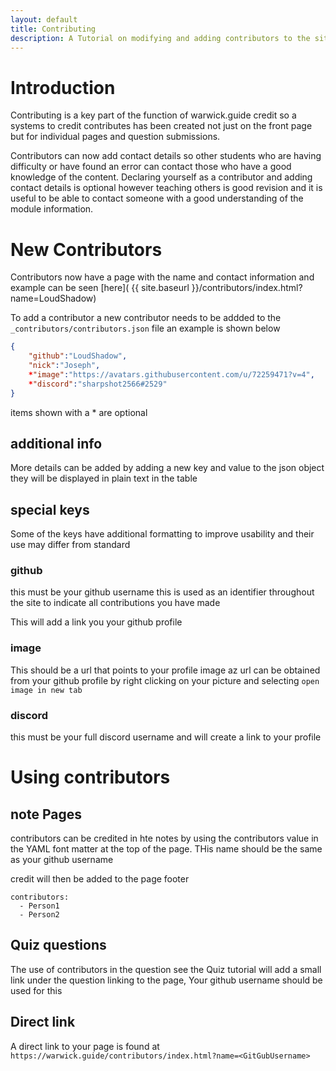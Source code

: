 ```yaml
---
layout: default
title: Contributing
description: A Tutorial on modifying and adding contributors to the site
---
```

# Introduction

Contributing is a key part of the function of warwick.guide credit so a systems to credit contributes has been created not just on the front page but for individual pages and question submissions.

Contributors can now add contact details so other students who are having difficulty or have found an error can contact those who have a good knowledge of the content. Declaring yourself as a contributor and adding contact details is optional however teaching others is good revision and it is useful to be able to contact someone with a good understanding of the module information.

# New Contributors
Contributors now have a page with the name and contact information and example can be seen [here]( {{ site.baseurl }}/contributors/index.html?name=LoudShadow)

To add a contributor a new contributor needs to be addded to the `_contributors/contributors.json` file an example is shown below
``` json
{
    "github":"LoudShadow",
    "nick":"Joseph",
    *"image":"https://avatars.githubusercontent.com/u/72259471?v=4",
    *"discord":"sharpshot2566#2529"
}
```
items shown with a * are optional

## additional info
More details can be added by adding a new key and value to the json object they will be displayed in plain text in the table

## special keys
Some of the keys have additional formatting to improve usability and their use may differ from standard

### github 
this must be your github username this is used as an identifier throughout the site to indicate all contributions you have made

This will add a link you your github profile

### image 
This should be a url that points to your profile image az url can be obtained from your github profile by right clicking on your picture and selecting `open image in new tab`

### discord
this must be your full discord username and will create a link to your profile

# Using contributors
## note Pages
contributors can be credited in hte notes by using the contributors value in the YAML font matter at the top of the page. THis name should be the same as your github username

credit will then be added to the page footer

```
contributors:
  - Person1
  - Person2
```

## Quiz questions
The use of contributors in the question see the Quiz tutorial will add a small link under the question linking to the page, Your github username should be used for this

## Direct link
A direct link to your page is found at `https://warwick.guide/contributors/index.html?name=<GitGubUsername>`